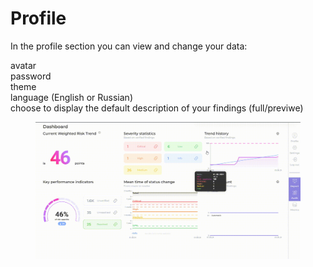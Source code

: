 # Profile

In the profile section you can view and change your data:&#x20;

avatar\
password\
theme\
language (English or Russian)\
choose to display the default description of your findings (full/previwe)

<figure><img src="../../.gitbook/assets/profile.gif" alt=""><figcaption></figcaption></figure>
